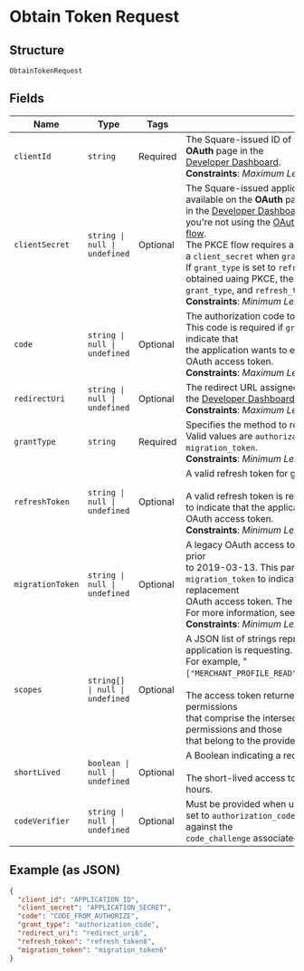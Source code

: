 
# Obtain Token Request

## Structure

`ObtainTokenRequest`

## Fields

| Name | Type | Tags | Description |
|  --- | --- | --- | --- |
| `clientId` | `string` | Required | The Square-issued ID of your application, which is available on the **OAuth** page in the<br/>[Developer Dashboard](https://developer.squareup.com/apps).<br/>**Constraints**: *Maximum Length*: `191` |
| `clientSecret` | `string \| null \| undefined` | Optional | The Square-issued application secret for your application, which is available on the **OAuth** page<br/>in the [Developer Dashboard](https://developer.squareup.com/apps). This parameter is only required when<br/>you're not using the [OAuth PKCE (Proof Key for Code Exchange) flow](https://developer.squareup.com/docs/oauth-api/overview#pkce-flow).<br/>The PKCE flow requires a `code_verifier` instead of a `client_secret` when `grant_type` is set to `authorization_code`.<br/>If `grant_type` is set to `refresh_token` and the `refresh_token` is obtained uaing PKCE, the PKCE flow only requires `client_id`, <br/>`grant_type`, and `refresh_token`.<br/>**Constraints**: *Minimum Length*: `2`, *Maximum Length*: `1024` |
| `code` | `string \| null \| undefined` | Optional | The authorization code to exchange.<br/>This code is required if `grant_type` is set to `authorization_code` to indicate that<br/>the application wants to exchange an authorization code for an OAuth access token.<br/>**Constraints**: *Maximum Length*: `191` |
| `redirectUri` | `string \| null \| undefined` | Optional | The redirect URL assigned on the **OAuth** page for your application in the [Developer Dashboard](https://developer.squareup.com/apps).<br/>**Constraints**: *Maximum Length*: `2048` |
| `grantType` | `string` | Required | Specifies the method to request an OAuth access token.<br/>Valid values are `authorization_code`, `refresh_token`, and `migration_token`.<br/>**Constraints**: *Minimum Length*: `10`, *Maximum Length*: `20` |
| `refreshToken` | `string \| null \| undefined` | Optional | A valid refresh token for generating a new OAuth access token.<br/><br/>A valid refresh token is required if `grant_type` is set to `refresh_token`<br/>to indicate that the application wants a replacement for an expired OAuth access token.<br/>**Constraints**: *Minimum Length*: `2`, *Maximum Length*: `1024` |
| `migrationToken` | `string \| null \| undefined` | Optional | A legacy OAuth access token obtained using a Connect API version prior<br/>to 2019-03-13. This parameter is required if `grant_type` is set to<br/>`migration_token` to indicate that the application wants to get a replacement<br/>OAuth access token. The response also returns a refresh token.<br/>For more information, see [Migrate to Using Refresh Tokens](https://developer.squareup.com/docs/oauth-api/migrate-to-refresh-tokens).<br/>**Constraints**: *Minimum Length*: `2`, *Maximum Length*: `1024` |
| `scopes` | `string[] \| null \| undefined` | Optional | A JSON list of strings representing the permissions that the application is requesting.<br/>For example, "`["MERCHANT_PROFILE_READ","PAYMENTS_READ","BANK_ACCOUNTS_READ"]`".<br/><br/>The access token returned in the response is granted the permissions<br/>that comprise the intersection between the requested list of permissions and those<br/>that belong to the provided refresh token. |
| `shortLived` | `boolean \| null \| undefined` | Optional | A Boolean indicating a request for a short-lived access token.<br/><br/>The short-lived access token returned in the response expires in 24 hours. |
| `codeVerifier` | `string \| null \| undefined` | Optional | Must be provided when using the PKCE OAuth flow if `grant_type` is set to `authorization_code`. The `code_verifier` is used to verify against the<br/>`code_challenge` associated with the `authorization_code`. |

## Example (as JSON)

```json
{
  "client_id": "APPLICATION_ID",
  "client_secret": "APPLICATION_SECRET",
  "code": "CODE_FROM_AUTHORIZE",
  "grant_type": "authorization_code",
  "redirect_uri": "redirect_uri6",
  "refresh_token": "refresh_token8",
  "migration_token": "migration_token6"
}
```

